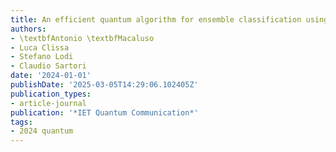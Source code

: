 ```yaml
---
title: An efficient quantum algorithm for ensemble classification using bagging
authors:
- \textbfAntonio \textbfMacaluso
- Luca Clissa
- Stefano Lodi
- Claudio Sartori
date: '2024-01-01'
publishDate: '2025-03-05T14:29:06.102405Z'
publication_types:
- article-journal
publication: '*IET Quantum Communication*'
tags:
- 2024 quantum
---
```

